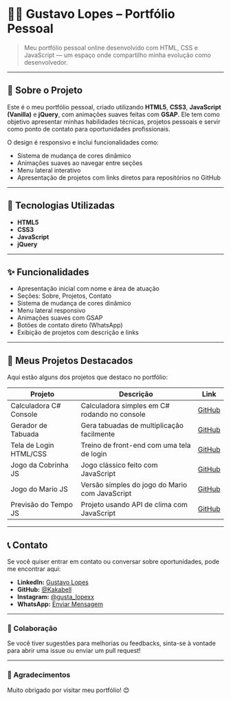 # 🧑‍💻 Gustavo Lopes – Portfólio Pessoal

> Meu portfólio pessoal online desenvolvido com HTML, CSS e JavaScript — um espaço onde compartilho minha evolução como desenvolvedor.

---

## 🎯 Sobre o Projeto

Este é o meu portfólio pessoal, criado utilizando **HTML5**, **CSS3**, **JavaScript (Vanilla)** e **jQuery**, com animações suaves feitas com **GSAP**. Ele tem como objetivo apresentar minhas habilidades técnicas, projetos pessoais e servir como ponto de contato para oportunidades profissionais.

O design é responsivo e inclui funcionalidades como:
- Sistema de mudança de cores dinâmico
- Animações suaves ao navegar entre seções
- Menu lateral interativo
- Apresentação de projetos com links diretos para repositórios no GitHub

---

## 🔧 Tecnologias Utilizadas

- **HTML5**
- **CSS3**
- **JavaScript**
- **jQuery**

---

## ✨ Funcionalidades

- Apresentação inicial com nome e área de atuação
- Seções: Sobre, Projetos, Contato
- Sistema de mudança de cores dinâmico
- Menu lateral responsivo
- Animações suaves com GSAP
- Botões de contato direto (WhatsApp)
- Exibição de projetos com descrição e links

---

## 💼 Meus Projetos Destacados

Aqui estão alguns dos projetos que destaco no portfólio:

| Projeto                     | Descrição                                                                 | Link |
|----------------------------|---------------------------------------------------------------------------|------|
| Calculadora C# Console     | Calculadora simples em C# rodando no console                              | [GitHub](https://github.com/Kakabell/Calculadora-C--Console)  |
| Gerador de Tabuada         | Gera tabuadas de multiplicação facilmente                                 | [GitHub](https://github.com/Kakabell/GeradorTabuada)  |
| Tela de Login HTML/CSS     | Treino de front-end com uma tela de login                                 | [GitHub](https://github.com/Kakabell/TreinoTelaLogin)  |
| Jogo da Cobrinha JS        | Jogo clássico feito com JavaScript                                        | [GitHub](https://github.com/Kakabell/JogoDaCobrinha)  |
| Jogo do Mario JS           | Versão simples do jogo do Mario com JavaScript                            | [GitHub](https://github.com/Kakabell/JogoMario)  |
| Previsão do Tempo JS       | Projeto usando API de clima com JavaScript                                | [GitHub](https://github.com/Kakabell/Previs-oDoTempo)  |

---

## 📞 Contato

Se você quiser entrar em contato ou conversar sobre oportunidades, pode me encontrar aqui:

- **LinkedIn:** [Gustavo Lopes](https://www.linkedin.com/in/gustavo-aparecido-de-souza-lopes-919525104/) 
- **GitHub:** [@Kakabell](https://github.com/Kakabell) 
- **Instagram:** [@gusta_lopexx](https://www.instagram.com/gusta_lopexx/) 
- **WhatsApp:** [Enviar Mensagem](https://wa.me/5547991912757) 

---

### 🤝 Colaboração

Se você tiver sugestões para melhorias ou feedbacks, sinta-se à vontade para abrir uma issue ou enviar um pull request!

---

### 🌟 Agradecimentos

Muito obrigado por visitar meu portfólio! 😊
